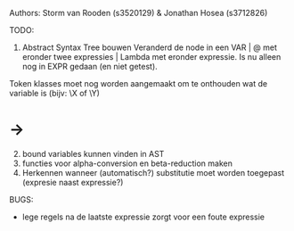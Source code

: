 Authors: Storm van Rooden (s3520129) & Jonathan Hosea (s3712826)

TODO:
1. Abstract Syntax Tree bouwen
  Veranderd de node in een VAR | @ met eronder twee expressies | Lambda met eronder expressie. 
  Is nu alleen nog in EXPR gedaan (en niet getest).

  Token klasses moet nog worden aangemaakt om te onthouden wat de variable is (bijv: \X of \Y)
# ->
2. bound variables kunnen vinden in AST
3. functies voor alpha-conversion en beta-reduction maken
4. Herkennen wanneer (automatisch?) substitutie moet worden toegepast (expresie naast expressie?) 

BUGS:
- lege regels na de laatste expressie zorgt voor een foute expressie